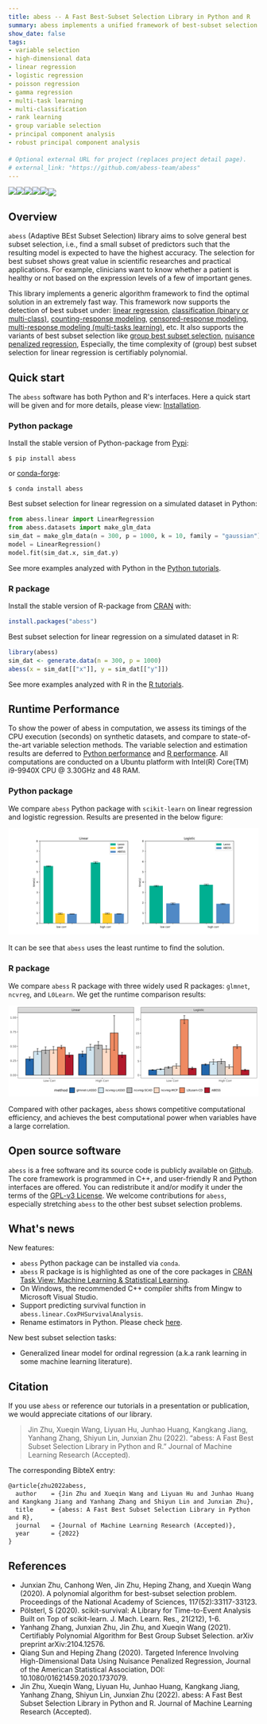 ```yaml
---
title: abess -- A Fast Best-Subset Selection Library in Python and R
summary: abess implements a unified framework of best-subset selection for solving diverse machine learning problems, e.g., linear regression, classification, and principal component analysis. Particularly, abess certifiably gets the optimal solution within polynomial time with high probability under the linear model. Our efficient implementation allows abess to attain the solution of best-subset selection problems as fast as or even 20-times faster than existing competing variable (model) selection toolboxes. Furthermore, it supports common variants like best subset of groups selection and ridge-regularized best-subset selection. The core of the library is programmed in C++. For ease of use, a Python library is designed for convenient integration with sklearn, and it can be installed from the Python Package Index (PyPI). In addition, a user-friendly R library is available at the Comprehensive R Archive Network (CRAN). The full [documentation](https://abess.readthedocs.io/) is online accessible.
show_date: false
tags:
- variable selection
- high-dimensional data
- linear regression
- logistic regression
- poisson regression
- gamma regression
- multi-task learning
- multi-classification
- rank learning
- group variable selection
- principal component analysis
- robust principal component analysis

# Optional external URL for project (replaces project detail page).
# external_link: "https://github.com/abess-team/abess"
---
```



<a href="https://anaconda.org/conda-forge/abess">
    <img src='https://anaconda.org/conda-forge/abess/badges/platforms.svg' align="left"/></a>
</a>
<a href="https://badge.fury.io/py/abess">
    <img src='https://badge.fury.io/py/abess.svg' align="left"/></a>
</a>
<a href="https://anaconda.org/conda-forge/abess">
    <img src='https://img.shields.io/conda/vn/conda-forge/abess.svg' align="left"/></a>
</a>
<a href="https://cran.r-project.org/package=abess">
    <img src='https://img.shields.io/cran/v/abess?logo=R' align="left"/></a>
</a>
<a href="https://pepy.tech/project/abess">
    <img src='https://pepy.tech/badge/abess' align="left"/></a>
</a>

<img src='https://raw.githubusercontent.com/abess-team/abess/master/docs/image/icon_long.png' align="center"/></a>

## Overview

`abess` (Adaptive BEst Subset Selection) library aims to solve general best subset selection, i.e.,
find a small subset of predictors such that the resulting model is expected to have the highest accuracy.
The selection for best subset shows great value in scientific researches and practical applications.
For example, clinicians want to know whether a patient is healthy or not based on the expression levels of a few of important genes.

This library implements a generic algorithm framework to find the optimal solution in an extremely fast way.
This framework now supports the detection of best subset under:
[linear regression](https://abess.readthedocs.io/en/latest/auto_gallery/1-glm/plot_1_LinearRegression.html),
[classification (binary or multi-class)](https://abess.readthedocs.io/en/latest/auto_gallery/1-glm/plot_2_LogisticRegression.html),
[counting-response modeling](https://abess.readthedocs.io/en/latest/auto_gallery/1-glm/plot_5_PossionGammaRegression.html),
[censored-response modeling](https://abess.readthedocs.io/en/latest/auto_gallery/1-glm/plot_4_CoxRegression.html#sphx-glr-auto-gallery-1-glm-plot-4-coxregression-py),
[multi-response modeling (multi-tasks learning)](https://abess.readthedocs.io/en/latest/auto_gallery/1-glm/plot_3_MultiTaskLearning.html), etc.
It also supports the variants of best subset selection like
[group best subset selection](https://abess.readthedocs.io/en/latest/auto_gallery/3-advanced-features/plot_best_group.html),
[nuisance penalized regression](https://abess.readthedocs.io/en/latest/auto_gallery/3-advanced-features/plot_best_nuisance.html),
Especially, the time complexity of (group) best subset selection for linear regression is certifiably polynomial.

## Quick start

The `abess` software has both Python and R's interfaces. Here a quick start will be given and for more details, please view: [Installation](https://abess.readthedocs.io/en/latest/Installation.html).

### Python package

Install the stable version of Python-package from [Pypi](https://pypi.org/project/abess/):

```shell
$ pip install abess
```

or [conda-forge](https://anaconda.org/conda-forge/abess):

```shell
$ conda install abess
```

Best subset selection for linear regression on a simulated dataset in Python:

```python
from abess.linear import LinearRegression
from abess.datasets import make_glm_data
sim_dat = make_glm_data(n = 300, p = 1000, k = 10, family = "gaussian")
model = LinearRegression()
model.fit(sim_dat.x, sim_dat.y)
```

See more examples analyzed with Python in the [Python tutorials](https://abess.readthedocs.io/en/latest/auto_gallery/index.html).

### R package

Install the stable version of R-package from [CRAN](https://cran.r-project.org/web/packages/abess) with:

```r
install.packages("abess")
```

Best subset selection for linear regression on a simulated dataset in R:

```r
library(abess)
sim_dat <- generate.data(n = 300, p = 1000)
abess(x = sim_dat[["x"]], y = sim_dat[["y"]])
```

See more examples analyzed with R in the [R tutorials](https://abess-team.github.io/abess/articles/).

## Runtime Performance

To show the power of abess in computation, we assess its timings of the CPU execution (seconds) on synthetic datasets, and compare to state-of-the-art variable selection methods. The variable selection and estimation results are deferred to [Python performance](https://abess.readthedocs.io/en/latest/auto_gallery/1-glm/plot_a1_power_of_abess.html) and [R performance](https://abess-team.github.io/abess/articles/v11-power-of-abess.html). All computations are conducted on a Ubuntu platform with Intel(R) Core(TM) i9-9940X CPU @ 3.30GHz and 48 RAM.

### Python package

We compare `abess` Python package with `scikit-learn` on linear regression and logistic regression. Results are presented in the below figure:

![](timings.png)

It can be see that `abess` uses the least runtime to find the solution. 
### R package

We compare `abess` R package with three widely used R packages: `glmnet`, `ncvreg`, and `L0Learn`.
We get the runtime comparison results:

![](r_runtime.png)

Compared with other packages,
`abess` shows competitive computational efficiency,
and achieves the best computational power when variables have a large correlation.

## Open source software

`abess` is a free software and its source code is publicly available on [Github](https://github.com/abess-team/abess). The core framework is programmed in C++, and user-friendly R and Python interfaces are offered. You can redistribute it and/or modify it under the terms of the [GPL-v3 License](https://www.gnu.org/licenses/gpl-3.0.html). We welcome contributions for `abess`, especially stretching `abess` to the other best subset selection problems.

## What's news

New features:

- `abess` Python package can be installed via `conda`.
- `abess` R package is is highlighted as one of the core packages in [CRAN Task View: Machine Learning &amp; Statistical Learning](https://cran.r-project.org/web/views/MachineLearning.html).
- On Windows, the recommended C++ compiler shifts from Mingw to Microsoft Visual Studio.
- Support predicting survival function in `abess.linear.CoxPHSurvivalAnalysis`.
- Rename estimators in Python. Please check [here](https://abess.readthedocs.io/en/latest/Python-package/index.html).

New best subset selection tasks:

- Generalized linear model for ordinal regression (a.k.a rank learning in some machine learning literature).

## Citation

If you use `abess` or reference our tutorials in a presentation or publication, we would appreciate citations of our library.

> Jin Zhu, Xueqin Wang, Liyuan Hu, Junhao Huang, Kangkang Jiang, Yanhang Zhang, Shiyun Lin, Junxian Zhu (2022). “abess: A Fast Best Subset Selection Library in Python and R.” Journal of Machine Learning Research (Accepted).

The corresponding BibteX entry:

```
@article{zhu2022abess,
  author    = {Jin Zhu and Xueqin Wang and Liyuan Hu and Junhao Huang and Kangkang Jiang and Yanhang Zhang and Shiyun Lin and Junxian Zhu},
  title     = {abess: A Fast Best Subset Selection Library in Python and R},
  journal   = {Journal of Machine Learning Research (Accepted)},
  year      = {2022}
}
```

## References

- Junxian Zhu, Canhong Wen, Jin Zhu, Heping Zhang, and Xueqin Wang (2020). A polynomial algorithm for best-subset selection problem. Proceedings of the National Academy of Sciences, 117(52):33117-33123.
- Pölsterl, S (2020). scikit-survival: A Library for Time-to-Event Analysis Built on Top of scikit-learn. J. Mach. Learn. Res., 21(212), 1-6.
- Yanhang Zhang, Junxian Zhu, Jin Zhu, and Xueqin Wang (2021). Certifiably Polynomial Algorithm for Best Group Subset Selection. arXiv preprint arXiv:2104.12576.
- Qiang Sun and Heping Zhang (2020). Targeted Inference Involving High-Dimensional Data Using Nuisance Penalized Regression, Journal of the American Statistical Association, DOI: 10.1080/01621459.2020.1737079.
- Jin Zhu, Xueqin Wang, Liyuan Hu, Junhao Huang, Kangkang Jiang, Yanhang Zhang, Shiyun Lin, Junxian Zhu (2022). abess: A Fast Best Subset Selection Library in Python and R. Journal of Machine Learning Research (Accepted).
